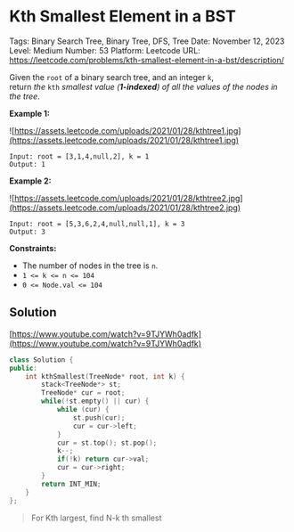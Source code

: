 # Kth Smallest Element in a BST

Tags: Binary Search Tree, Binary Tree, DFS, Tree
Date: November 12, 2023
Level: Medium
Number: 53
Platform: Leetcode
URL: https://leetcode.com/problems/kth-smallest-element-in-a-bst/description/

Given the `root` of a binary search tree, and an integer `k`, return *the* `kth` *smallest value (**1-indexed**) of all the values of the nodes in the tree*.

**Example 1:**

![https://assets.leetcode.com/uploads/2021/01/28/kthtree1.jpg](https://assets.leetcode.com/uploads/2021/01/28/kthtree1.jpg)

```
Input: root = [3,1,4,null,2], k = 1
Output: 1

```

**Example 2:**

![https://assets.leetcode.com/uploads/2021/01/28/kthtree2.jpg](https://assets.leetcode.com/uploads/2021/01/28/kthtree2.jpg)

```
Input: root = [5,3,6,2,4,null,null,1], k = 3
Output: 3

```

**Constraints:**

- The number of nodes in the tree is `n`.
- `1 <= k <= n <= 104`
- `0 <= Node.val <= 104`

## Solution

[https://www.youtube.com/watch?v=9TJYWh0adfk](https://www.youtube.com/watch?v=9TJYWh0adfk)

```cpp
class Solution {
public:
    int kthSmallest(TreeNode* root, int k) {
        stack<TreeNode*> st;
        TreeNode* cur = root;
        while(!st.empty() || cur) {
            while (cur) {
                st.push(cur);
                cur = cur->left;
            }
            cur = st.top(); st.pop();
            k--;
            if(!k) return cur->val;
            cur = cur->right;
        }
        return INT_MIN;
    }
};
```

> For Kth largest, find N-k th smallest
>